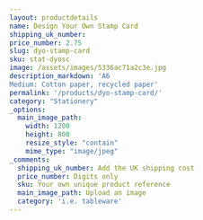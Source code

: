 ```yaml
---
layout: productdetails
name: Design Your Own Stamp Card
shipping_uk_number: 
price_number: 2.75
slug: dyo-stamp-card
sku: stat-dyosc
image: /assets/images/5336ac71a2c3e.jpg
description_markdown: 'A6
Medium: Cotton paper, recycled paper'
permalink: '/products/dyo-stamp-card/'
category: "Stationery"
_options:
  main_image_path:
    width: 1200
    height: 800
    resize_style: "contain"
    mime_type: "image/jpeg"
_comments:
  shipping_uk_number: Add the UK shipping cost
  price_number: Digits only
  sku: Your own unique product reference
  main_image_path: Upload an image
  category: 'i.e. tableware'
---
```

